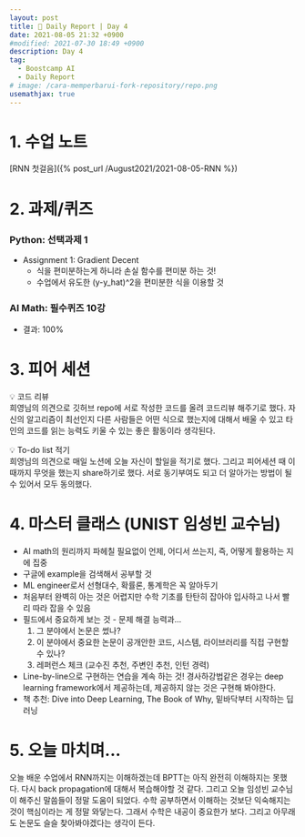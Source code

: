 ```yaml
---
layout: post
title: 📔 Daily Report | Day 4
date: 2021-08-05 21:32 +0900
#modified: 2021-07-30 18:49 +0900
description: Day 4
tag:
  - Boostcamp AI
  - Daily Report
# image: /cara-memperbarui-fork-repository/repo.png
usemathjax: true
---
```


# 1. 수업 노트

[RNN 첫걸음]({% post_url /August2021/2021-08-05-RNN %})

# 2. 과제/퀴즈

### Python: 선택과제 1

* Assignment 1: Gradient Decent
    * 식을 편미분하는게 하니라 손실 함수를 편미분 하는 것!
    * 수업에서 유도한 (y-y_hat)^2을 편미분한 식을 이용할 것

### AI Math: 필수퀴즈 10강
* 결과: 100%

# 3. 피어 세션

💡 코드 리뷰<br>
희영님의 의견으로 깃허브 repo에 서로 작성한 코드를 올려 코드리뷰 해주기로 했다. 자신의 알고리즘이 최선인지 다른 사람들은 어떤 식으로 했는지에 대해서 배울 수 있고 타인의 코드를 읽는 능력도 키울 수 있는 좋은 활동이라 생각된다.

💡 To-do list 적기<br>
희영님의 의견으로 매일 노션에 오늘 자신이 할일을 적기로 했다. 그리고 피어세션 때 이때까지 무엇을 했는지 share하기로 했다. 서로 동기부여도 되고 더 알아가는 방법이 될 수 있어서 모두 동의했다.

# 4. 마스터 클래스 (UNIST 임성빈 교수님)

* AI math의 원리까지 파헤칠 필요없이 언제, 어디서 쓰는지, 즉, 어떻게 활용하는 지에 집중
* 구글에 example을 검색해서 공부할 것
* ML engineer로서 선형대수, 확률론, 통계학은 꼭 알아두기
* 처음부터 완벽히 아는 것은 어렵지만 수학 기초를 탄탄히 잡아야 입사하고 나서 빨리 따라 잡을 수 있음
* 필드에서 중요하게 보는 것 - 문제 해결 능력과...
    1. 그 분야에서 논문은 썼나?
    2. 이 분야에서 중요한 논문이 공개안한 코드, 시스템, 라이브러리를 직접 구현할 수 있나?
    3. 레퍼런스 체크 (교수진 추천, 주변인 추천, 인턴 경력)
* Line-by-line으로 구현하는 연습을 계속 하는 것!
경사하강법같은 경우는 deep learning framework에서 제공하는데, 제공하지 않는 것은 구현해 봐야한다.
* 책 추천: Dive into Deep Learning, The Book of Why, 밑바닥부터 시작하는 딥러닝

# 5. 오늘 마치며...

오늘 배운 수업에서 RNN까지는 이해하겠는데 BPTT는 아직 완전히 이해하지는 못했다. 다시 back propagation에 대해서 복습해야할 것 같다. 그리고 오늘 임성빈 교수님이 해주신 말씀들이 정말 도움이 되었다. 수학 공부하면서 이해하는 것보단 익숙해지는 것이 핵심이라는 게 정말 와닿는다. 그래서 수학은 내공이 중요한가 보다. 그리고 아무래도 논문도 슬슬 찾아봐야겠다는 생각이 든다.